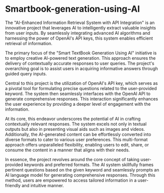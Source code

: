 # Smartbook-generation-using-AI
The "AI-Enhanced Information Retrieval System with API Integration" is an innovative project that leverages AI to intelligently extract valuable insights from user inputs. By seamlessly integrating advanced AI algorithms and harnessing the power of OpenAI's API keys, this system enables efficient retrieval of information.

The primary focus of the "Smart TextBook Generation Using AI" initiative is to employ creative AI-powered text generation. This approach ensures the delivery of contextually accurate responses to user queries. The project's overarching goal is to assist users in acquiring informative answers through guided query inputs.

Central to this project is the utilization of OpenAI's API key, which serves as a pivotal tool for formulating precise questions related to the user-provided keyword. The system then seamlessly interfaces with the OpenAI API to generate comprehensive responses. This interaction significantly enhances the user experience by providing a deeper level of engagement with the information.

At its core, this endeavor underscores the potential of AI in crafting contextually relevant responses. The system excels not only in textual outputs but also in presenting visual aids such as images and videos. Additionally, the AI-generated content can be effortlessly converted into diverse formats to cater to various user preferences. This multi-format approach offers unparalleled flexibility, enabling users to edit, share, or consume the content in a manner that aligns with their needs.

In essence, the project revolves around the core concept of taking user-provided keywords and preferred formats. The AI system skillfully frames pertinent questions based on the given keyword and seamlessly prompts an AI language model for generating comprehensive responses. Through this method, users are empowered to access tailored information in a user-friendly and intuitive manner.
